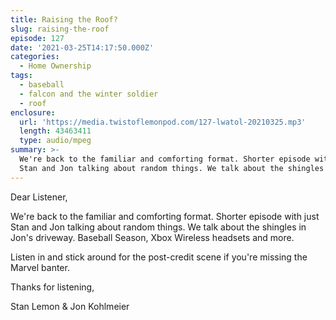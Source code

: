 ```yaml
---
title: Raising the Roof?
slug: raising-the-roof
episode: 127
date: '2021-03-25T14:17:50.000Z'
categories:
  - Home Ownership
tags:
  - baseball
  - falcon and the winter soldier
  - roof
enclosure:
  url: 'https://media.twistoflemonpod.com/127-lwatol-20210325.mp3'
  length: 43463411
  type: audio/mpeg
summary: >-
  We're back to the familiar and comforting format. Shorter episode with just
  Stan and Jon talking about random things. We talk about the shingles in Jon's
---
```


Dear Listener,

We're back to the familiar and comforting format. Shorter episode with just Stan and Jon talking about random things. We talk about the shingles in Jon's driveway. Baseball Season, Xbox Wireless headsets and more.

Listen in and stick around for the post-credit scene if you're missing the Marvel banter.

Thanks for listening,

Stan Lemon & Jon Kohlmeier
